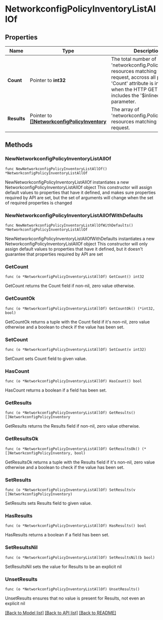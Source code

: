# NetworkconfigPolicyInventoryListAllOf

## Properties

Name | Type | Description | Notes
------------ | ------------- | ------------- | -------------
**Count** | Pointer to **int32** | The total number of &#39;networkconfig.PolicyInventory&#39; resources matching the request, accross all pages. The &#39;Count&#39; attribute is included when the HTTP GET request includes the &#39;$inlinecount&#39; parameter. | [optional] 
**Results** | Pointer to [**[]NetworkconfigPolicyInventory**](NetworkconfigPolicyInventory.md) | The array of &#39;networkconfig.PolicyInventory&#39; resources matching the request. | [optional] 

## Methods

### NewNetworkconfigPolicyInventoryListAllOf

`func NewNetworkconfigPolicyInventoryListAllOf() *NetworkconfigPolicyInventoryListAllOf`

NewNetworkconfigPolicyInventoryListAllOf instantiates a new NetworkconfigPolicyInventoryListAllOf object
This constructor will assign default values to properties that have it defined,
and makes sure properties required by API are set, but the set of arguments
will change when the set of required properties is changed

### NewNetworkconfigPolicyInventoryListAllOfWithDefaults

`func NewNetworkconfigPolicyInventoryListAllOfWithDefaults() *NetworkconfigPolicyInventoryListAllOf`

NewNetworkconfigPolicyInventoryListAllOfWithDefaults instantiates a new NetworkconfigPolicyInventoryListAllOf object
This constructor will only assign default values to properties that have it defined,
but it doesn't guarantee that properties required by API are set

### GetCount

`func (o *NetworkconfigPolicyInventoryListAllOf) GetCount() int32`

GetCount returns the Count field if non-nil, zero value otherwise.

### GetCountOk

`func (o *NetworkconfigPolicyInventoryListAllOf) GetCountOk() (*int32, bool)`

GetCountOk returns a tuple with the Count field if it's non-nil, zero value otherwise
and a boolean to check if the value has been set.

### SetCount

`func (o *NetworkconfigPolicyInventoryListAllOf) SetCount(v int32)`

SetCount sets Count field to given value.

### HasCount

`func (o *NetworkconfigPolicyInventoryListAllOf) HasCount() bool`

HasCount returns a boolean if a field has been set.

### GetResults

`func (o *NetworkconfigPolicyInventoryListAllOf) GetResults() []NetworkconfigPolicyInventory`

GetResults returns the Results field if non-nil, zero value otherwise.

### GetResultsOk

`func (o *NetworkconfigPolicyInventoryListAllOf) GetResultsOk() (*[]NetworkconfigPolicyInventory, bool)`

GetResultsOk returns a tuple with the Results field if it's non-nil, zero value otherwise
and a boolean to check if the value has been set.

### SetResults

`func (o *NetworkconfigPolicyInventoryListAllOf) SetResults(v []NetworkconfigPolicyInventory)`

SetResults sets Results field to given value.

### HasResults

`func (o *NetworkconfigPolicyInventoryListAllOf) HasResults() bool`

HasResults returns a boolean if a field has been set.

### SetResultsNil

`func (o *NetworkconfigPolicyInventoryListAllOf) SetResultsNil(b bool)`

 SetResultsNil sets the value for Results to be an explicit nil

### UnsetResults
`func (o *NetworkconfigPolicyInventoryListAllOf) UnsetResults()`

UnsetResults ensures that no value is present for Results, not even an explicit nil

[[Back to Model list]](../README.md#documentation-for-models) [[Back to API list]](../README.md#documentation-for-api-endpoints) [[Back to README]](../README.md)


